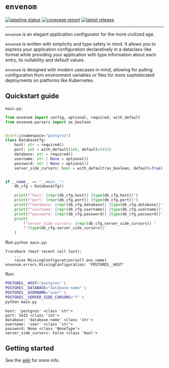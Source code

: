 <!-- `envenom` - an elegant application configurator for the more civilized age
Copyright (C) 2024-  Artur Ciesielski <artur.ciesielski@gmail.com>

This program is free software: you can redistribute it and/or modify
it under the terms of the GNU General Public License as published by
the Free Software Foundation, either version 3 of the License, or
(at your option) any later version.

This program is distributed in the hope that it will be useful,
but WITHOUT ANY WARRANTY; without even the implied warranty of
MERCHANTABILITY or FITNESS FOR A PARTICULAR PURPOSE.  See the
GNU General Public License for more details.

You should have received a copy of the GNU General Public License
along with this program.  If not, see <https://www.gnu.org/licenses/>. -->

# `envenom`

[![pipeline status](https://gitlab.com/python-arcana/envenom/badges/main/pipeline.svg)](https://gitlab.com/python-arcana/envenom/-/commits/main)
[![coverage report](https://gitlab.com/python-arcana/envenom/badges/main/coverage.svg)](https://gitlab.com/python-arcana/envenom/-/commits/main)
[![latest release](https://gitlab.com/python-arcana/envenom/-/badges/release.svg)](https://gitlab.com/python-arcana/envenom/-/releases)

---

`envenom` is an elegant application configurator for the more civilized age.

`envenom` is written with simplicity and type safety in mind. It allows
you to express your application configuration declaratively in a dataclass-like
format while providing your application with type information about each entry,
its nullability and default values.

`envenom` is designed with modern usecases in mind, allowing for pulling configuration
from environment variables or files for more sophisticated deployments on platforms
like Kubernetes.

## Quickstart guide

`main.py`:

```python
from envenom import config, optional, required, with_default
from envenom.parsers import as_boolean


@config(namespace="postgres")
class DatabaseCfg:
    host: str = required()
    port: int = with_default(int, default=5432)
    database: str = required()
    username: str | None = optional()
    password: str | None = optional()
    server_side_cursors: bool = with_default(as_boolean, default=True)


if __name__ == "__main__":
    db_cfg = DatabaseCfg()

    print(f"host: {repr(db_cfg.host)} {type(db_cfg.host)}")
    print(f"port: {repr(db_cfg.port)} {type(db_cfg.port)}")
    print(f"database: {repr(db_cfg.database)} {type(db_cfg.database)}")
    print(f"username: {repr(db_cfg.username)} {type(db_cfg.username)}")
    print(f"password: {repr(db_cfg.password)} {type(db_cfg.password)}")
    print(
        f"server_side_cursors: {repr(db_cfg.server_side_cursors)} "
        f"{type(db_cfg.server_side_cursors)}"
    )
```

Run `python main.py`:

```
Traceback (most recent call last):
    ...
    raise MissingConfiguration(self.env_name)
envenom.errors.MissingConfiguration: 'POSTGRES__HOST'
```

Run:

```bash
POSTGRES__HOST="postgres" \
POSTGRES__DATABASE="database-name" \
POSTGRES__USERNAME="user" \
POSTGRES__SERVER_SIDE_CURSORS="f" \
python main.py
```

```
host: 'postgres' <class 'str'>
port: 5432 <class 'int'>
database: 'database-name' <class 'str'>
username: 'user' <class 'str'>
password: None <class 'NoneType'>
server_side_cursors: False <class 'bool'>
```

## Getting started

See the [wiki](https://gitlab.com/python-arcana/envenom/-/wikis/Home) for more info.
